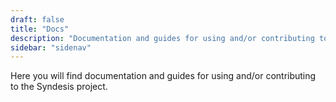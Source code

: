 ```yaml
---
draft: false
title: "Docs"
description: "Documentation and guides for using and/or contributing to the Syndesis project."
sidebar: "sidenav"
---
```


Here you will find documentation and guides for using and/or contributing to the Syndesis project.

